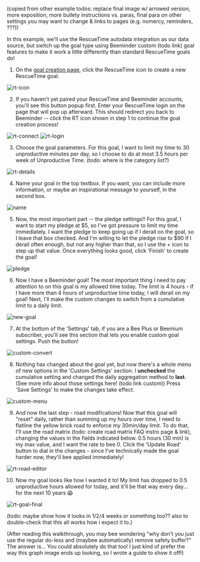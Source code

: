 (copied from other example todos: replace final image w/ arrowed version, more exposition, more bullety instructions vs. paras, final para on other settings you may want to change & links to pages (e.g. nomercy, reminders, ???))


In this example, we'll use the RescueTime autodata integration as our data source, but switch up the goal type using Beeminder custom (todo link) goal features to make it work a little differently than standard RescueTime goals do!

1) On the [goal creation page](https://www.beeminder.com/new), click the RescueTime icon to create a new RescueTime goal.

![rt-icon](new-rt-goal.png)

2) If you haven't yet paired your RescueTime and Beeminder accounts, you'll see this button popup first.  Enter your RescueTime login on the page that will pop up afterward.  This should redirect you back to Beeminder -- click the RT icon shown in step 1 to continue the goal creation process!

![rt-connect](rt-auth.png)
![rt-login](rt-login.png)

3) Choose the goal parameters.  For this goal, I want to limit my time to 30 unproductive minutes per day, so I choose to do at most 3.5 hours per week of Unproductive Time.  (todo: where is the category list?)

![rt-details](rt-details.png)

4) Name your goal in the top textbox.  If you want, you can include more information, or maybe an inspirational message to yourself, in the second box.

![name](rt-goal-name.png)

5) Now, the most important part -- the pledge settings!!  For this goal, I want to start my pledge at $5, so I've got pressure to limit my time immediately.  I want the pledge to keep going up if I derail on the goal, so I leave that box checked.  And I'm willing to let the pledge rise to $90 if I derail often enough, but not any higher than that, so I use the + icon to step up that value.  Once everything looks good, click 'Finish' to create the goal!

![pledge](sff-pledge-settings.png)

6) Now I have a Beeminder goal!  The most important thing I need to pay attention to on this goal is my allowed time today.  The limit is 4 hours - if I have more than 4 hours of unproductive time today, I will derail on my goal!  Next, I'll make the custom changes to switch from a cumulative limit to a daily limit.

![new-goal](rt-goal-start.png)

7) At the bottom of the 'Settings' tab, if you are a Bee Plus or Beemium subscriber, you'll see this section that lets you enable custom goal settings.  Push the button!  

![custom-convert](custom-convert.png)

8) Nothing has changed about the goal yet, but now there's a whole menu of new options in the 'Custom Settings' section.  I **unchecked** the cumulative setting and changed the daily aggregation method to **last**.  (See more info about those settings here! (todo link custom))  Press 'Save Settings' to make the changes take effect.

![custom-menu](custom-menu.png)

9) And now the last step - road modifications!  Now that this goal will "reset" daily, rather than summing up my hours over time, I need to flatline the yellow brick road to enforce my 30min/day limit.  To do that, I'll use the road matrix (todo: create road matrix FAQ instro page & link), changing the values in the fields indicated below.  0.5 hours (30 min) is my max value, and I want the rate to bee 0.  Click the 'Update Road' button to dial in the changes - since I've technically made the goal harder now, they'll bee applied immediately!

![rt-road-editor](rt-road-edits.png)

10) Now my goal looks like how I wanted it to!  My limit has dropped to 0.5 unproductive hours allowed for today, and it'll be that way every day... for the next 10 years :scream:  

![rt-goal-final](rt-goal-final.png)


(todo: maybe show how it looks in 1/2/4 weeks or something too??  also to double-check that this all works how i expect it to.)

(After reading this walkthrough, you may bee wondering "why don't you just use the regular do-less and (maybee automatically) remove safety buffer?"  The answer is... You could absolutely do that too!  I just kind of prefer the way this graph image ends up looking, so I wrote a guide to show it off!)
